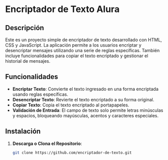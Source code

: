 # Encriptador de Texto Alura

## Descripción

Este es un proyecto simple de encriptador de texto desarrollado con HTML, CSS y JavaScript. La aplicación permite a los usuarios encriptar y desencriptar mensajes utilizando una serie de reglas específicas. También incluye funcionalidades para copiar el texto encriptado y gestionar el historial de mensajes.

## Funcionalidades

- **Encriptar Texto**: Convierte el texto ingresado en una forma encriptada usando reglas específicas.
- **Desencriptar Texto**: Revierte el texto encriptado a su forma original.
- **Copiar Texto**: Copia el texto encriptado al portapapeles.
- **Validación de Entrada**: El campo de texto solo permite letras minúsculas y espacios, bloqueando mayúsculas, acentos y caracteres especiales.

## Instalación

1. **Descarga o Clona el Repositorio**:
   ```bash
   git clone https://github.com/encriptador-de-texto.git
